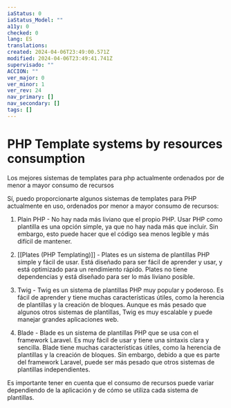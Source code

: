 ```yaml
---
iaStatus: 0
iaStatus_Model: ""
a11y: 0
checked: 0
lang: ES
translations: 
created: 2024-04-06T23:49:00.571Z
modified: 2024-04-06T23:49:41.741Z
supervisado: ""
ACCION: ""
ver_major: 0
ver_minor: 1
ver_rev: 24
nav_primary: []
nav_secondary: []
tags: []
---
```

# PHP Template systems by resources consumption

Los mejores sistemas de templates para php actualmente ordenados por de menor a mayor consumo de recursos

Sí, puedo proporcionarte algunos sistemas de templates para PHP actualmente en uso, ordenados por menor a mayor consumo de recursos:

1.  Plain PHP - No hay nada más liviano que el propio PHP. Usar PHP como plantilla es una opción simple, ya que no hay nada más que incluir. Sin embargo, esto puede hacer que el código sea menos legible y más difícil de mantener.
    
2.  [[Plates (PHP Templating)]] - Plates es un sistema de plantillas PHP simple y fácil de usar. Está diseñado para ser fácil de aprender y usar, y está optimizado para un rendimiento rápido. Plates no tiene dependencias y está diseñado para ser lo más liviano posible.
    
3.  Twig - Twig es un sistema de plantillas PHP muy popular y poderoso. Es fácil de aprender y tiene muchas características útiles, como la herencia de plantillas y la creación de bloques. Aunque es más pesado que algunos otros sistemas de plantillas, Twig es muy escalable y puede manejar grandes aplicaciones web.
    
4.  Blade - Blade es un sistema de plantillas PHP que se usa con el framework Laravel. Es muy fácil de usar y tiene una sintaxis clara y sencilla. Blade tiene muchas características útiles, como la herencia de plantillas y la creación de bloques. Sin embargo, debido a que es parte del framework Laravel, puede ser más pesado que otros sistemas de plantillas independientes.
    

Es importante tener en cuenta que el consumo de recursos puede variar dependiendo de la aplicación y de cómo se utiliza cada sistema de plantillas.